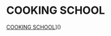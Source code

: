 # COOKING SCHOOL
[COOKING SCHOOL](https://github.com/steenblikrs/2021-Spring-Studio/blob/gh-pages/students/Mia/00.gif?raw=true)]()

